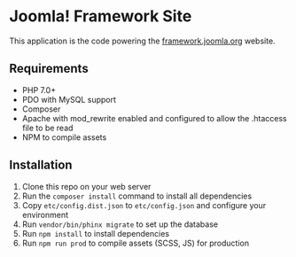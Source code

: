 # Joomla! Framework Site

This application is the code powering the [framework.joomla.org](https://framework.joomla.org) website.

## Requirements

* PHP 7.0+
* PDO with MySQL support
* Composer
* Apache with mod_rewrite enabled and configured to allow the .htaccess file to be read
* NPM to compile assets

## Installation

1. Clone this repo on your web server
2. Run the `composer install` command to install all dependencies
3. Copy `etc/config.dist.json` to `etc/config.json` and configure your environment
4. Run `vendor/bin/phinx migrate` to set up the database
5. Run `npm install` to install dependencies
6. Run `npm run prod` to compile assets (SCSS, JS) for production

